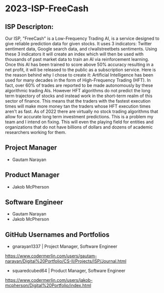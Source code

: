 # 2023-ISP-FreeCash

## ISP Descripton:

Our ISP, "FreeCash" is a Low-Frequency Trading AI, is a service designed to give reliable prediction data for given stocks. It uses 3 indicators: Twitter sentiment data, Google search data, and r/wallstreetbets sentiments. Using these 3 indicators it will create an index which will then be used with thousands of past market data to train an AI via reinforcement learning. Once this AI has been trained to score above 50% accuracy resulting in a net profit, it will be released to the public as a subscription service. Here is the reason behind why I chose to create it: Artificial Intelligence has been used for many decades in the form of High-Frequency Trading (HFT). In fact, over 60% of trades are reported to be made autonomously by these algorithmic trading AIs. However HFT algorithms do not predict the long term trajectory of stocks and instead work in the short-term realm of this sector of finance. This means that the traders with the fastest execution times will make more money tan the traders whose HFT execution times aren't as fast. As of 2022 there are virtually no stock trading algorithms that allow for accurate long term investment predictions. This is a problem my team and I intend on fixing. This will even the playing field for entities and organizations that do not have billions of dollars and dozens of academic researchers working for them.

## Project Manager 
  - Gautam Narayan

## Product Manager
  - Jakob McPherson

## Software Engineer 
  - Gautam Narayan
  - Jakob McPherson

## GitHub Usernames and Portfolios

  - gnarayan1337 | Project Manager, Software Engineer

  https://www.codermerlin.com/users/gautam-narayan/Digital%20Portfolio/CS-II/Projects/ISP/Journal.html
  
  - squaredcubed64 | Product Manager, Software Engineer

  https://www.codermerlin.com/users/jakob-mcpherson/Digital%20Portfolio/index.html



